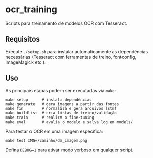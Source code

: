  # ocr_training
Scripts para treinamento de modelos OCR com Tesseract.

## Requisitos
Execute `./setup.sh` para instalar automaticamente as dependências necessárias (Tesseract com ferramentas de treino, fontconfig, ImageMagick etc.).

## Uso
As principais etapas podem ser executadas via `make`:

```
make setup      # instala dependências
make generate   # gera imagens a partir das fontes
make fin        # normaliza e gera arquivos lstmf
make buildlist  # cria listas de treino/validação
make train      # realiza o fine-tuning
make eval       # avalia o modelo e salva log em models/
```

Para testar o OCR em uma imagem específica:

```
make test IMG=/caminho/da_imagem.png
```

Defina `DEBUG=1` para ativar modo verboso em qualquer script.
